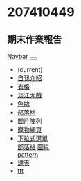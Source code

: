 # 207410449

## 期末作業報告
<!DOCTYPE html>
<html>

<head>
  <meta charset="UTF-8">
  <meta name="viewport" content="width=device-width, initial-scale=1.0">
  <meta http-equiv="X-UA-Compatible" content="ie=edge">
  <link rel="stylesheet" href="https://use.fontawesome.com/releases/v5.0.13/css/all.css" integrity="sha384-DNOHZ68U8hZfKXOrtjWvjxusGo9WQnrNx2sqG0tfsghAvtVlRW3tvkXWZh58N9jp"
    crossorigin="anonymous">
  <link rel="stylesheet" href="https://stackpath.bootstrapcdn.com/bootstrap/4.1.1/css/bootstrap.min.css" integrity="sha384-WskhaSGFgHYWDcbwN70/dfYBj47jz9qbsMId/iRN3ewGhXQFZCSftd1LZCfmhktB"
    crossorigin="anonymous">
  <link rel="stylesheet" href="css/style.css">
  <link rel="stylesheet" href="../2044446-master/w05/css/imagegallery.css">
  <link rel="stylesheet" href="css/imagegallery.css">
</head>

<body>
  <nav class="navbar navbar-expand-lg navbar-light bg-light">
    <a class="navbar-brand" href="#">Navbar</a>
    <button class="navbar-toggler" type="button" data-toggle="collapse" data-target="#navbarNavDropdown" aria-controls="navbarNavDropdown"
      aria-expanded="false" aria-label="Toggle navigation">
      <span class="navbar-toggler-icon"></span>
    </button>
    <div class="collapse navbar-collapse" id="navbarNavDropdown">
      <ul class="navbar-nav">
        <li class="nav-item active">
          <a class="nav-link" href="../考試複習/靜態期末作業 - 複製.html"></a> <span class="sr-only">(current)</span></a>
        </li>
        <li class="nav-item">
          <a class="nav-link" href="../2044446-master/w01/intro.html">自我介紹</a>
        </li>
        <li class="nav-item">
          <a class="nav-link" href="../2044446-master/w02/table.html">表格</a>
        </li>
        <li class="nav-item">
          <a class="nav-link" href="../2044446-master/w03/tku60.html">淡江大戲</a>
        </li>
        <li class="nav-item">
          <a class="nav-link" href="../2044446-master/w03/div.html">色塊</a>
        </li>
        <li class="nav-item">
          <a class="nav-link" href="../2044446-master/w04/blog.html">部落格</a>
        </li>
        <li class="nav-item">
          <a class="nav-link" href="../2044446-master/w05/imagegallery.html">圖片陣列</a>
        </li>
        <li>
        <a class="nav-link" href="../2044446-master/w06/index.html">寵物網頁</a>
        </li>
        <li class="nav-item dropdown">
          <a class="nav-link dropdown-toggle" href="../2044446-master/w07/tkuassignment/text.html" id="navbarDropdownMenuLink"
            role="button" data-toggle="dropdown" aria-haspopup="true" aria-expanded="false">
            下拉式選單
          </a>
          <div class="dropdown-menu" aria-labelledby="navbarDropdownMenuLink">
            <a class="dropdown-item" href="../2044446-master/w07/tkuassignment/blog.html">部落格</a>
            <a class="dropdown-item" href="../2044446-master/w07/tkuassignment/imagegallery.html">圖片</a>
          </div>
        </li>
        </li>
        <a class="nav-link" href="../2044446-master/w08/index.html">pattern</a>
        </li>
        <li>
          <a class="nav-link" href="../2044446-master/my class.html">課表</a>
          </li>
          <li>
            <a class="nav-link" href="../2044446-master/w04/ttt.html">ttt</a>
            </li>
      </ul>
    </div>
  </nav>

  <script src="http://code.jquery.com/jquery-3.3.1.min.js" integrity="sha256-FgpCb/KJQlLNfOu91ta32o/NMZxltwRo8QtmkMRdAu8="
    crossorigin="anonymous"></script>
  <script src="https://cdnjs.cloudflare.com/ajax/libs/popper.js/1.14.3/umd/popper.min.js" integrity="sha384-ZMP7rVo3mIykV+2+9J3UJ46jBk0WLaUAdn689aCwoqbBJiSnjAK/l8WvCWPIPm49"
    crossorigin="anonymous"></script>
  <script src="https://stackpath.bootstrapcdn.com/bootstrap/4.1.1/js/bootstrap.min.js" integrity="sha384-smHYKdLADwkXOn1EmN1qk/HfnUcbVRZyYmZ4qpPea6sjB/pTJ0euyQp0Mk8ck+5T"
    crossorigin="anonymous"></script>
  <script src="https://cdn.ckeditor.com/4.11.1/standard/ckeditor.js"></script>
</body>

</html>
<!--stackedit_data:
eyJoaXN0b3J5IjpbLTE4MTIwNjM5OTksMTI0MTg2Njk3LDY3MT
k3NjU1NCw1MDU4NzQ5NTRdfQ==
-->
